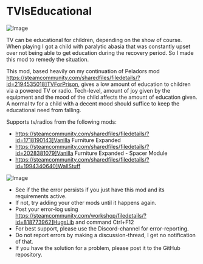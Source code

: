# TVIsEducational

![Image](https://i.imgur.com/buuPQel.png)


TV can be educational for children, depending on the show of course. 
When playing I got a child with paralytic abasia that was constantly upset over not being able to get education during the recovery period.
So I made this mod to remedy the situation.

This mod, based heavily on my continuation of Peladors mod https://steamcommunity.com/sharedfiles/filedetails/?id=2194535018]TVForPrison, gives a low amount of education to children via a powered TV or radio.
Tech-level, amount of joy given by the equipment and the mood of the child affects the amount of education given.
A normal tv for a child with a decent mood should suffice to keep the educational need from falling.
 
Supports tv/radios from the following mods:


- https://steamcommunity.com/sharedfiles/filedetails/?id=1718190143]Vanilla Furniture Expanded
- https://steamcommunity.com/sharedfiles/filedetails/?id=2028381079]Vanilla Furniture Expanded - Spacer Module
- https://steamcommunity.com/sharedfiles/filedetails/?id=1994340640]WallStuff



![Image](https://i.imgur.com/PwoNOj4.png)



-  See if the the error persists if you just have this mod and its requirements active.
-  If not, try adding your other mods until it happens again.
-  Post your error-log using https://steamcommunity.com/workshop/filedetails/?id=818773962]HugsLib and command Ctrl+F12
-  For best support, please use the Discord-channel for error-reporting.
-  Do not report errors by making a discussion-thread, I get no notification of that.
-  If you have the solution for a problem, please post it to the GitHub repository.



